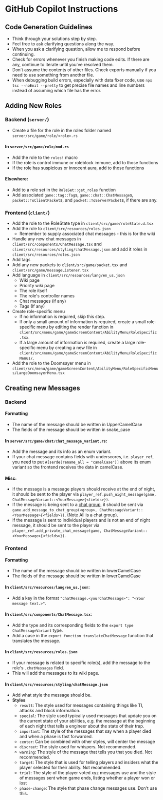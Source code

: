 # GitHub Copilot Instructions

## Code Generation Guidelines

- Think through your solutions step by step.
- Feel free to ask clarifying questions along the way.
- When you ask a clarifying question, allow me to respond before continuing.
- Check for errors whenever you finish making code edits. If there are any, continue to iterate until you've resolved them.
- Don't assume the contents of other files. Check exports manually if you need to use something from another file.
- When debugging build errors, especially with data fixer code, use `npx tsc --noEmit --pretty` to get precise file names and line numbers instead of assuming which file has the error.

## Adding New Roles

### Backend (`server/`)

* Create a file for the role in the roles folder named `server/src/game/role/<role>.rs`

#### In `server/src/game/role/mod.rs`

* Add the role to the `roles!` macro
* If the role is control immune or roleblock immune, add to those functions
* If the role has suspicious or innocent aura, add to those functions

#### Elsewhere:

* Add to a role set in the `RoleSet::get_roles` function
* Add associated `game::tag::Tag`s, `game::chat::ChatMessage`s, `packet::ToClientPacket`s, and `packet::ToServerPacket`s, if there are any.

### Frontend (`client/`)

* Add the role to the RoleState type in `client/src/game/roleState.d.tsx`
* Add the role to `client/src/resources/roles.json`
  - Remember to supply associated chat messages - this is for the wiki
* Handle any new chat messages in `client/src/components/ChatMessage.tsx` and `client/src/resources/styling/chatMessage.json` and add it roles in `client/src/resources/roles.json`
* Add tags
* Add any new packets to `client/src/game/packet.tsx` and `client/src/game/messageListener.tsx`
* Add language in `client/src/resources/lang/en_us.json`
  - Wiki page
  - Priority wiki page
  - The role itself
  - The role's controller names
  - Chat messages (if any)
  - Tags (If any)
* Create role-specific menu 
  - If no information is required, skip this step.
  - If only a small amount of information is required, create a small role-specific menu by editing the render function in `client/src/menu/game/gameScreenContent/AbilityMenu/RoleSpecific.tsx`.
  - If a large amount of information is required, create a large role-specific menu by creating a new file in `client/src/menu/game/gameScreenContent/AbilityMenu/RoleSpecificMenus/`.
* Add the role to the Doomsayer menu in `client/src/menu/game/gameScreenContent/AbilityMenu/RoleSpecificMenus/LargeDoomsayerMenu.tsx`

## Creating new Messages

### Backend

#### Formatting

* The name of the message should be written in UpperCamelCase
* The fields of the message should be written in snake_case

#### In `server/src/game/chat/chat_message_variant.rs`:

* Add the message and its info as an enum variant.
* If your chat message contains fields with underscores, i.e. `player_ref`, you need to put `#[serde(rename_all = "camelCase")]` above its enum variant so the frontend receives the data in camelCase.

#### Misc:

* If the message is a message players should receive at the end of night, it should be sent to the player via `player_ref.push_night_message(game, ChatMessageVariant::<YourMessage>{<fields>})`.
* If the message is being sent to a [chat group](https://midnightmachinations.net/wiki/standard/chatGroup), it should be sent via `game.add_message_to_chat_group(<group>, ChatMessageVariant::<YourMessage>{<fields>})`. (Note All is a chat group).
* If the message is sent to individual players and is not an end of night message, it should be sent to the player via `player_ref.add_private_chat_message(game, ChatMessageVariant::<YourMessage>{<fields>})`.

### Frontend

#### Formatting

* The name of the message should be written in lowerCamelCase
* The fields of the message should be written in lowerCamelCase

#### In `client/src/resources/lang/en_us.json`:
* Add a key in the format `"chatMessage.<yourChatMessage>": "<Your message text.>"`.

#### In `client/src/components/ChatMessage.tsx`:
* Add the type and its corresponding fields to the `export type ChatMessageVariant` type.
* Add a case in the `export function translateChatMessage` function that translates the message.

#### In `client/src/resources/roles.json`
* If your message is related to specific role(s), add the message to the role's `.chatMessages` field.
* This will add the messages to its wiki page.

#### In `client/src/resources/styling/chatMessage.json`
* Add what style the message should be.
* **Styles**
  * `result`: The style used for messages containing things like TI, attacks and block information.
  * `special`: The style used typically used messages that update you on the current state of your abilities, e.g. the message at the beginning of each night that tells a engineer about the state of their trap.
  * `important`: The style of the messages that say when a player died and when a phase is fast forwarded.
  * `center`: Can be combined with other styles, will center the message
  * `discreet`: The style used for whispers. Not recommended.
  * `warning`: The style of the message that tells you that you died. Not recommended.
  * `target`: The style that is used for telling players and insiders what the player selected for their ability. Not recommended.
  * `trial`: The style of the player voted xyz messages use and the style of messages sent when game ends, listing whether a player won or lost
  * `phase-change`: The style that phase change messages use. Don't use this.

